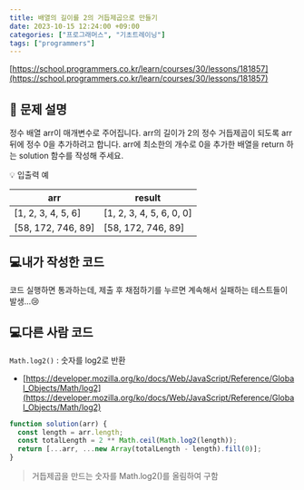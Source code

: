 ```yaml
---
title: 배열의 길이를 2의 거듭제곱으로 만들기
date: 2023-10-15 12:24:00 +09:00
categories: ["프로그래머스", "기초트레이닝"]
tags: ["programmers"]
---
```


[https://school.programmers.co.kr/learn/courses/30/lessons/181857](https://school.programmers.co.kr/learn/courses/30/lessons/181857)

## 📔 문제 설명

정수 배열 arr이 매개변수로 주어집니다. arr의 길이가 2의 정수 거듭제곱이 되도록 arr 뒤에 정수 0을 추가하려고 합니다. arr에 최소한의 개수로 0을 추가한 배열을 return 하는 solution 함수를 작성해 주세요.

💡 입출력 예

| arr                | result                   |
| ------------------ | ------------------------ |
| [1, 2, 3, 4, 5, 6] | [1, 2, 3, 4, 5, 6, 0, 0] |
| [58, 172, 746, 89] | [58, 172, 746, 89]       |

## 💻내가 작성한 코드

코드 실행하면 통과하는데, 제출 후 채점하기를 누르면 계속해서 실패하는 테스트들이 발생...😢

## 💻다른 사람 코드

`Math.log2()` : 숫자를 log2로 반환

- [https://developer.mozilla.org/ko/docs/Web/JavaScript/Reference/Global_Objects/Math/log2](https://developer.mozilla.org/ko/docs/Web/JavaScript/Reference/Global_Objects/Math/log2)

```js
function solution(arr) {
  const length = arr.length;
  const totalLength = 2 ** Math.ceil(Math.log2(length));
  return [...arr, ...new Array(totalLength - length).fill(0)];
}
```

> 거듭제곱을 만드는 숫자를 Math.log2()를 올림하여 구함
